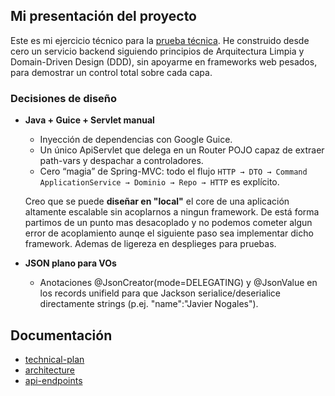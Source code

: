 ## Mi presentación del proyecto

Este es mi ejercicio técnico para la [prueba técnica](https://www.notion.so/naizfit/Prueba-t-cnica-1d74271a30c880839c14ef4cd884e411). He construido desde cero un servicio backend siguiendo principios de Arquitectura Limpia y Domain-Driven Design (DDD), sin apoyarme en frameworks web pesados, para demostrar un control total sobre cada capa.

### Decisiones de diseño

- **Java + Guice + Servlet manual**

    - Inyección de dependencias con Google Guice.
    - Un único ApiServlet que delega en un Router POJO capaz de extraer path-vars y despachar a controladores.
    - Cero “magia” de Spring-MVC: todo el flujo `HTTP → DTO → Command ApplicationService → Dominio → Repo → HTTP` es explícito.

    Creo que se puede **diseñar en "local"** el core de una aplicación altamente escalable sin acoplarnos a ningun framework. De está forma partimos de un punto mas desacoplado y no podemos cometer algun error de acoplamiento aunqe el siguiente paso sea implementar dicho framework. Ademas de ligereza en desplieges para pruebas.

- **JSON plano para VOs**

    - Anotaciones @JsonCreator(mode=DELEGATING) y @JsonValue en los records unifield para que Jackson serialice/deserialice directamente strings (p.ej. "name":"Javier Nogales").


## Documentación
- [technical-plan](docs/technical-plan.md)
- [architecture](docs/architecture.md)
- [api-endpoints](docs/api-endpoints.md)